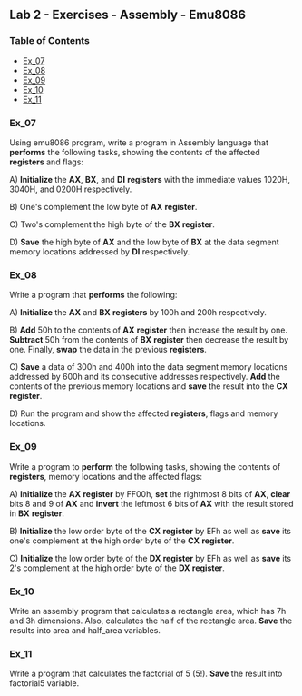 ## Lab 2 - Exercises - Assembly - Emu8086

###  Table of Contents
- [Ex_07](#ex_07)
- [Ex_08](#ex_08)
- [Ex_09](#ex_09)
- [Ex_10](#ex_10)
- [Ex_11](#ex_11)

###  **Ex_07**
Using emu8086 program, write a program in Assembly language that **performs** the following tasks, showing the contents of the affected **registers** and flags:

A) **Initialize** the **AX**, **BX**, and **DI** **registers** with the immediate values 1020H, 3040H, and 0200H respectively.

B) One's complement the low byte of **AX** **register**.

C) Two's complement the high byte of the **BX** **register**.

D) **Save** the high byte of **AX** and the low byte of **BX** at the data segment memory locations addressed by **DI** respectively.

###  **Ex_08**
Write a program that **performs** the following:

A) **Initialize** the **AX** and **BX** **registers** by 100h and 200h respectively.

B) **Add** 50h to the contents of **AX** **register** then increase the result by one. **Subtract** 50h from the contents of **BX** **register** then decrease the result by one. Finally, **swap** the data in the previous **registers**.

C) **Save** a data of 300h and 400h into the data segment memory locations addressed by 600h and its consecutive addresses respectively. **Add** the contents of the previous memory locations and **save** the result into the **CX** **register**.

D) Run the program and show the affected **registers**, flags and memory locations.

### **Ex_09**
Write a program to **perform** the following tasks, showing the contents of **registers**, memory locations and the affected flags:

A) **Initialize** the **AX** **register** by FF00h, **set** the rightmost 8 bits of **AX**, **clear** bits 8 and 9 of **AX** and **invert** the leftmost 6 bits of **AX** with the result stored in **BX** **register**.

B) **Initialize** the low order byte of the **CX** **register** by EFh as well as **save** its one's complement at the high order byte of the **CX** **register**.

C) **Initialize** the low order byte of the **DX** **register** by EFh as well as **save** its 2's complement at the high order byte of the **DX** **register**.

### **Ex_10**
Write an assembly program that calculates a rectangle area, which has 7h and 3h dimensions. Also, calculates the half of the rectangle area. **Save** the results into area and half_area variables.

### **Ex_11**
Write a program that calculates the factorial of 5 (5!). **Save** the result into factorial5 variable.